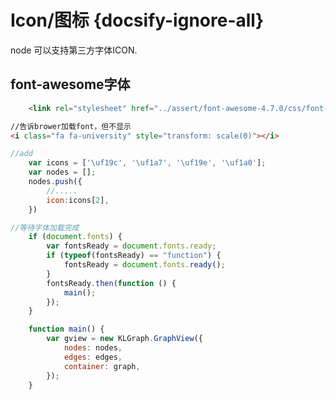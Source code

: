 # Icon/图标 {docsify-ignore-all}
<!--iframe[./examples/icon.html]-->

node 可以支持第三方字体ICON.

## font-awesome字体

```html
	<link rel="stylesheet" href="../assert/font-awesome-4.7.0/css/font-awesome.css">
```

```html
//告诉brower加载font，但不显示
<i class="fa fa-university" style="transform: scale(0)"></i>
```

```javascript
//add
    var icons = ['\uf19c', '\uf1a7', '\uf19e', '\uf1a0'];
    var nodes = [];
    nodes.push({
        //.....
        icon:icons[2],
    })
```

```javascript
//等待字体加载完成
    if (document.fonts) {
        var fontsReady = document.fonts.ready;
        if (typeof(fontsReady) == "function") {
            fontsReady = document.fonts.ready();
        }
        fontsReady.then(function () {
            main();
        });
    }

    function main() {
        var gview = new KLGraph.GraphView({
            nodes: nodes,
            edges: edges,
            container: graph,
        });
    }
```